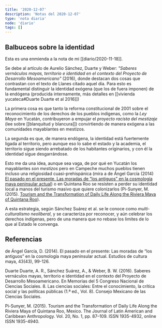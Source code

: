 ```yaml
---
title: '2020-12-07'
description: 'Notas del 2020-12-07'
type: 'nota diaria'
node: 'diario'
tags: []
---
```


## Balbuceos sobre la identidad

Esta es una enmienda a la nota de mi [[diario/2020-11-18]].

Se debe al artículo de Aurelio Sánchez, Duarte y Weber: *"Saberes vernáculos mayas, territorio e identidad en el contexto del Proyecto de Desarrollo Mesoamericano"* (2016), donde destacan dos cosas que contrastan con el texto de Llanes citado aquel día. Para esto es fundamental distinguir la identidad exógena (que los de fuera imponen) de la endógena (producida internamente, más detalles en [[vivienda yucateca#Duarte Duarte et al 2016]])

La primera cosa es que tanto la reforma constitucional de 2001 sobre el reconocimiento de los derechos de los pueblos indígenas, como la *Ley Maya* en Yucatán, contribuyeron a empujar el *proyecto racista del mestizaje* (lee sobre [[blanquitud y blancura]]) convirtiendo de manera exógena a las comunidades mayablantes en mestizos.

La segunda es que, de manera endógena, la identidad está fuertemente ligada al territorio, pero aunque eso lo sabe el estado y la academia, el territorio sigue siendo arrebatado de los habitantes originarios, y con él la identidad sigue desgarrándose.

Esto me da una idea, aunque sea vaga, de por qué en Yucatán los mayablantes *son mestizos* pero en Campeche muchos pueblos tienen incluso una religiosidad cuasi-prehispánica (mira a de Ángel García (2014) [El pasado en el presente. Las moradas de “los antiguos” en la cosmología maya peninsular actual](http://www.scielo.org.mx/scielo.php?script=sci_arttext&pid=S0185-25742014000100004&lng=es&nrm=iso&tlng=es)) o en Quintana Roo se resisten a perder su identidad local a manos del turismo masivo que quiere colonizarlos (Pi-Sunyer, M. (2015). [Tourism and the Transformation of Daily Life Along the Riviera Maya of Quintana Roo](https://www.researchgate.net/publication/274264479_Tourism_and_the_Transformation_of_Daily_Life_Along_the_Riviera_Maya_of_Quintana_Roo_Mexico)).


A esta estrategia, según Sánchez Suárez et al. se le conoce como *multi-culturalismo neoliberal*, y se caracteriza por reconocer, y aún celebrar los derechos indígenas, pero de una manera que no rebase los limites de lo que al Estado le convenga.

## Referencias

de Ángel García, D. (2014). El pasado en el presente: Las moradas de “los antiguos” en la cosmología maya peninsular actual. Estudios de cultura maya, 43(43), 99-126.

Duarte Duarte, A. R., Sánchez Suárez, A., & Weber, B. W. (2016). Saberes vernáculos mayas, territorio e identidad en el contexto del Proyecto de Desarrollo Mesoamericano. En Memorias del 5 Congreso Nacional de Ciencias Sociales. 8. Las ciencias sociales: Entre el conocimiento, la crítica social y las políticas públicas (1.ª ed., Vol. 8). Consejo Mexicano de las Ciencias Sociales.

Pi-Sunyer, M. (2015). Tourism and the Transformation of Daily Life Along the Riviera Maya of Quintana Roo, Mexico. The Journal of Latin American and Caribbean Anthropology. Vol. 20, No. 1, pp. 87–109. ISSN 1935-4932, online ISSN 1935-4940.
